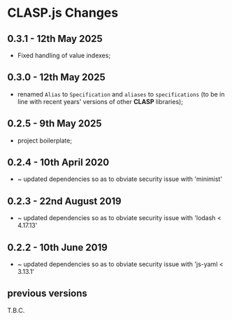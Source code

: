 # **CLASP.js** Changes <!-- omit in toc -->


## 0.3.1 - 12th May 2025

* Fixed handling of value indexes;


## 0.3.0 - 12th May 2025

* renamed `Alias` to `Specification` and `aliases` to `specifications` (to be in line with recent years' versions of other **CLASP** libraries);


## 0.2.5 - 9th May 2025

* project boilerplate;


## 0.2.4 - 10th April 2020

* ~ updated dependencies so as to obviate security issue with 'minimist'


## 0.2.3 - 22nd August 2019

* ~ updated dependencies so as to obviate security issue with 'lodash < 4.17.13'


## 0.2.2 - 10th June 2019

* ~ updated dependencies so as to obviate security issue with 'js-yaml < 3.13.1'


## previous versions

T.B.C.


<!-- ########################### end of file ########################### -->


